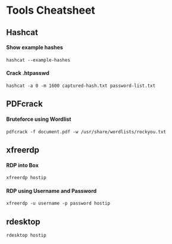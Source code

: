 # Tools Cheatsheet

<!--
##################################################################
##################################################################
-->

## Hashcat

#### Show example hashes

`hashcat --example-hashes`

#### Crack .htpasswd

`hashcat -a 0 -m 1600 captured-hash.txt password-list.txt`

<!--
##################################################################
##################################################################
-->

## PDFcrack

#### Bruteforce using Wordlist

`pdfcrack -f document.pdf -w /usr/share/wordlists/rockyou.txt`

<!--
##################################################################
##################################################################
-->

## xfreerdp

#### RDP into Box

`xfreerdp hostip`

#### RDP using Username and Password

`xfreerdp -u username -p password hostip`

<!--
##################################################################
##################################################################
-->

## rdesktop

`rdesktop hostip`
